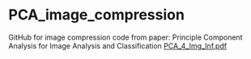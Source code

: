 # PCA_image_compression
GitHub for image compression code from paper: Principle Component Analysis for Image Analysis and Classification
[PCA_4_Img_Inf.pdf](https://github.com/alexmoini/PCA_image_compression/files/8733743/PCA_4_Img_Inf.pdf)
